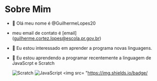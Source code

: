 # Sobre Mim
- 👋 Olá meu nome é @GuilhermeLopes20
- meu email de contato é [email] (guilherme.cortez.lopes@escola.pr.gov.br)
- 👀 Eu estou interessado em aprender a programa novas linguagens.
- 🌱 Eu estou aprendendo a programar recentemente a linguagem de JavaScrpt e Scratch

  ![Scratch](https://img.shields.io/badge/Scratch-4D97FF?style=for-the-badge&logo=Scratch&logoColor=white)
  ![JavaScript](https://img.shields.io/badge/JavaScript-323330?style=for-the-badge&logo=javascript&logoColor=F7DF1E)
   <img src= "https://img.shields.io/badge/
